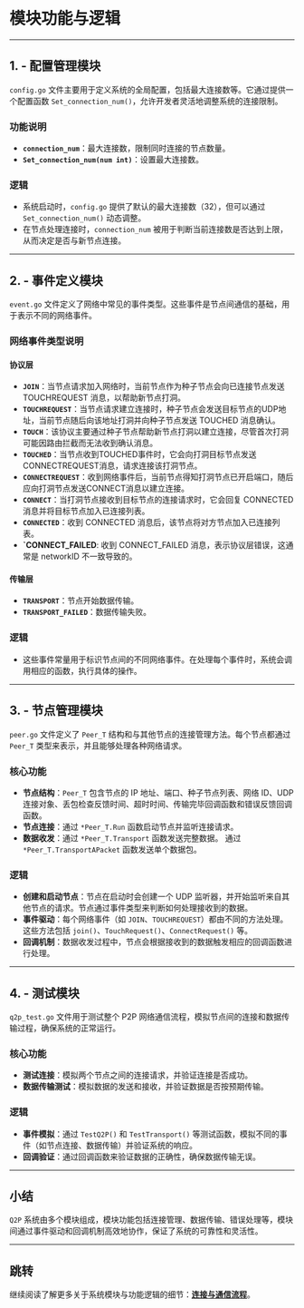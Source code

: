 # 模块功能与逻辑

---

## 1. - 配置管理模块

`config.go` 文件主要用于定义系统的全局配置，包括最大连接数等。它通过提供一个配置函数 `Set_connection_num()`，允许开发者灵活地调整系统的连接限制。

### 功能说明
- **`connection_num`**：最大连接数，限制同时连接的节点数量。
- **`Set_connection_num(num int)`**：设置最大连接数。

### 逻辑
- 系统启动时，`config.go` 提供了默认的最大连接数（32），但可以通过 `Set_connection_num()` 动态调整。
- 在节点处理连接时，`connection_num` 被用于判断当前连接数是否达到上限，从而决定是否与新节点连接。

---

## 2. - 事件定义模块

`event.go` 文件定义了网络中常见的事件类型。这些事件是节点间通信的基础，用于表示不同的网络事件。

### 网络事件类型说明
#### 协议层
- **`JOIN`**：当节点请求加入网络时，当前节点作为种子节点会向已连接节点发送 TOUCHREQUEST 消息，以帮助新节点打洞。
- **`TOUCHREQUEST`**：当节点请求建立连接时，种子节点会发送目标节点的UDP地址，当前节点随后向该地址打洞并向种子节点发送 TOUCHED 消息确认。
- **`TOUCH`**：该协议主要通过种子节点帮助新节点打洞以建立连接，尽管首次打洞可能因路由拦截而无法收到确认消息。
- **`TOUCHED`**：当节点收到TOUCHED事件时，它会向打洞目标节点发送CONNECTREQUEST消息，请求连接该打洞节点。
- **`CONNECTREQUEST`**：收到网络事件后，当前节点得知打洞节点已开启端口，随后应向打洞节点发送CONNECT消息以建立连接。
- **`CONNECT`**：当打洞节点接收到目标节点的连接请求时，它会回复 CONNECTED 消息并将目标节点加入已连接列表。
- **`CONNECTED`**：收到 CONNECTED 消息后，该节点将对方节点加入已连接列表。
- **`CONNECT_FAILED**: 收到 CONNECT_FAILED 消息，表示协议层错误，这通常是 networkID 不一致导致的。

#### 传输层
- **`TRANSPORT`**：节点开始数据传输。
- **`TRANSPORT_FAILED`**：数据传输失败。
  

### 逻辑
- 这些事件常量用于标识节点间的不同网络事件。在处理每个事件时，系统会调用相应的函数，执行具体的操作。

---

## 3. - 节点管理模块

`peer.go` 文件定义了 `Peer_T` 结构和与其他节点的连接管理方法。每个节点都通过 `Peer_T` 类型来表示，并且能够处理各种网络请求。

### 核心功能
- **节点结构**：`Peer_T` 包含节点的 IP 地址、端口、种子节点列表、网络 ID、UDP 连接对象、丢包检查反馈时间、超时时间、传输完毕回调函数和错误反馈回调函数。
- **节点连接**：通过 `*Peer_T.Run` 函数启动节点并监听连接请求。
- **数据收发**：通过 `*Peer_T.Transport` 函数发送完整数据。
                通过 `*Peer_T.TransportAPacket` 函数发送单个数据包。

### 逻辑
- **创建和启动节点**：节点在启动时会创建一个 UDP 监听器，并开始监听来自其他节点的请求。节点通过事件类型来判断如何处理接收到的数据。
- **事件驱动**：每个网络事件（如 `JOIN`、`TOUCHREQUEST`）都由不同的方法处理。这些方法包括 `join()`、`TouchRequest()`、`ConnectRequest()` 等。
- **回调机制**：数据收发过程中，节点会根据接收到的数据触发相应的回调函数进行处理。

---

## 4. - 测试模块

`q2p_test.go` 文件用于测试整个 P2P 网络通信流程，模拟节点间的连接和数据传输过程，确保系统的正常运行。

### 核心功能
- **测试连接**：模拟两个节点之间的连接请求，并验证连接是否成功。
- **数据传输测试**：模拟数据的发送和接收，并验证数据是否按预期传输。

### 逻辑
- **事件模拟**：通过 `TestQ2P()` 和 `TestTransport()` 等测试函数，模拟不同的事件（如节点连接、数据传输）并验证系统的响应。
- **回调验证**：通过回调函数来验证数据的正确性，确保数据传输无误。

---

## 小结

`Q2P` 系统由多个模块组成，模块功能包括连接管理、数据传输、错误处理等，模块间通过事件驱动和回调机制高效地协作，保证了系统的可靠性和灵活性。

---

## 跳转

继续阅读了解更多关于系统模块与功能逻辑的细节：[**连接与通信流程**](04_connection_and_communication.md)。
